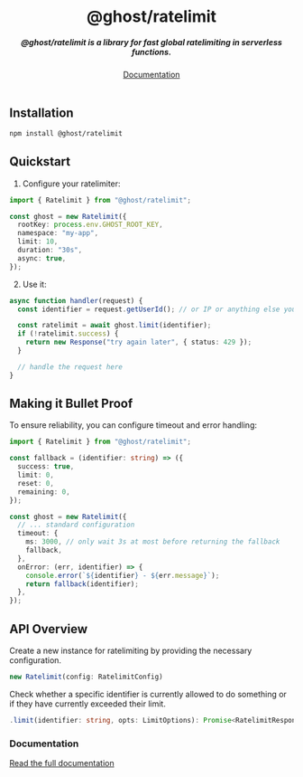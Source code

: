 <div align="center">
    <h1 align="center">@ghost/ratelimit</h1>
    <h5>@ghost/ratelimit is a library for fast global ratelimiting in serverless functions.</h5>
</div>

<div align="center">
  <a href="https://www.ghost.com/docs/libraries/ts/ratelimit">Documentation</a>
</div>
<br/>

## Installation

```bash
npm install @ghost/ratelimit
```

## Quickstart

1.  Configure your ratelimiter:

```ts
import { Ratelimit } from "@ghost/ratelimit";

const ghost = new Ratelimit({
  rootKey: process.env.GHOST_ROOT_KEY,
  namespace: "my-app",
  limit: 10,
  duration: "30s",
  async: true,
});
```

2.  Use it:

```ts
async function handler(request) {
  const identifier = request.getUserId(); // or IP or anything else you want

  const ratelimit = await ghost.limit(identifier);
  if (!ratelimit.success) {
    return new Response("try again later", { status: 429 });
  }

  // handle the request here
}
```

## Making it Bullet Proof

To ensure reliability, you can configure timeout and error handling:

```ts
import { Ratelimit } from "@ghost/ratelimit";

const fallback = (identifier: string) => ({
  success: true,
  limit: 0,
  reset: 0,
  remaining: 0,
});

const ghost = new Ratelimit({
  // ... standard configuration
  timeout: {
    ms: 3000, // only wait 3s at most before returning the fallback
    fallback,
  },
  onError: (err, identifier) => {
    console.error(`${identifier} - ${err.message}`);
    return fallback(identifier);
  },
});
```

## API Overview

Create a new instance for ratelimiting by providing the necessary configuration.

```ts
new Ratelimit(config: RatelimitConfig)
```

Check whether a specific identifier is currently allowed to do something or if they have currently exceeded their limit.

```ts
.limit(identifier: string, opts: LimitOptions): Promise<RatelimitResponse>
```

### Documentation

[Read the full documentation](https://www.ghost.com/docs/libraries/ts/ratelimit)
